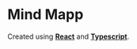 # Mind Mapp
Created using **[React](https://reactjs.org/)** and **[Typescript](https://www.typescriptlang.org/)**.


